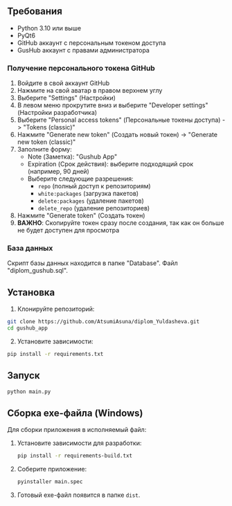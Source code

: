 ## Требования

- Python 3.10 или выше
- PyQt6
- GitHub аккаунт с персональным токеном доступа
- GusHub аккаунт с правами администратора

### Получение персонального токена GitHub

1. Войдите в свой аккаунт GitHub
2. Нажмите на свой аватар в правом верхнем углу
3. Выберите "Settings" (Настройки)
4. В левом меню прокрутите вниз и выберите "Developer settings" (Настройки разработчика)
5. Выберите "Personal access tokens" (Персональные токены доступа) -> "Tokens (classic)"
6. Нажмите "Generate new token" (Создать новый токен) -> "Generate new token (classic)"
7. Заполните форму:
   - Note (Заметка): "Gushub App"
   - Expiration (Срок действия): выберите подходящий срок (например, 90 дней)
   - Выберите следующие разрешения:
     - `repo` (полный доступ к репозиториям)
     - `white:packages` (загрузка пакетов)
     - `delete:packages` (удаление пакетов)
     - `delete_repo` (удаление репозиториев)
8. Нажмите "Generate token" (Создать токен)
9. **ВАЖНО**: Скопируйте токен сразу после создания, так как он больше не будет доступен для просмотра

### База данных

Скрипт базы данных находится в папке "Database". Файл "diplom_gushub.sql".

## Установка

1. Клонируйте репозиторий:
```bash
git clone https://github.com/AtsumiAsuna/diplom_Yuldasheva.git
cd gushub_app
```

2. Установите зависимости:
```bash
pip install -r requirements.txt
```

## Запуск

```bash
python main.py
```

## Сборка exe-файла (Windows)

Для сборки приложения в исполняемый файл:

1. Установите зависимости для разработки:
   ```bash
   pip install -r requirements-build.txt
   ```

2. Соберите приложение:
   ```bash
   pyinstaller main.spec
   ```

3. Готовый exe-файл появится в папке `dist`.

